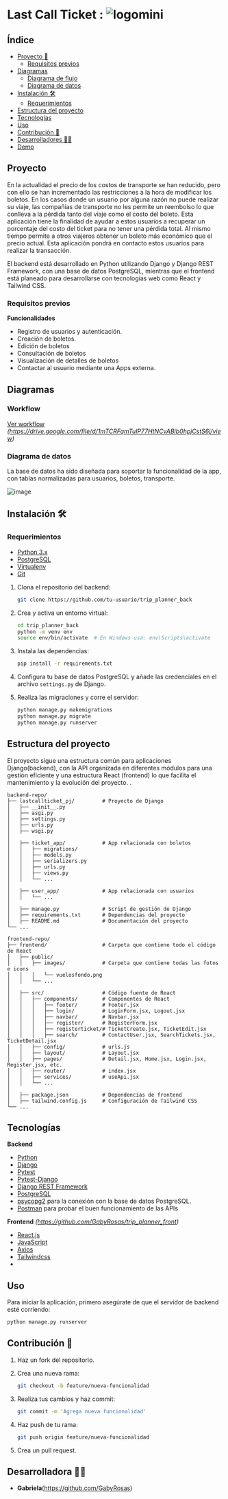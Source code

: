 # Last Call Ticket : ![logomini](https://github.com/user-attachments/assets/d715c006-d58a-4706-94f5-5559dca82c2f)


## Índice

- [Proyecto 📝](#proyecto-)
    - [Requisitos previos](#requisitos-previos-)
- [Diagramas](#diagramas-)
    - [Diagrama de flujo](#diagrama-de-flujo-)
    - [Diagrama de datos](#diagrama-de-datos-)
- [Instalación 🛠️](#instalación-)
    - [Requerimientos](#requerimientos-)
- [Estructura del proyecto](#estructura-del-proyecto-)
- [Tecnologías](#tecnologías-)
- [Uso](#uso-)
- [Contribución 🤝](#contribución-)
- [Desarrolladores 👩‍💻](#desarrolladores-)
- [Demo](#demo-)

## Proyecto 

En la actualidad el precio de los costos de transporte se han reducido, pero con ello se han incrementado las restricciones a la hora de modificar los boletos. En los casos donde un usuario por alguna razón no puede realizar su viaje, las compañías de transporte no les permite un reembolso lo que conlleva a la pérdida tanto del viaje como el costo del boleto.
Esta aplicación tiene la finalidad de ayudar a estos usuarios a recuperar un porcentaje del costo del ticket para no tener una pérdida total. Al mismo tiempo permite a otros viajeros obtener un boleto más económico que el precio actual. Esta aplicación pondrá en contacto estos usuarios para realizar la transacción.

El backend está desarrollado en Python utilizando Django y Django REST Framework, con una base de datos PostgreSQL, mientras que el frontend está planeado para desarrollarse con tecnologías web como React y Tailwind CSS.

### Requisitos previos

**Funcionalidades**
- Registro de usuarios y autenticación.
- Creación de boletos.
- Edición de boletos
- Consultación de boletos
- Visualización de detalles de boletos
- Contactar al usuario mediante una Apps externa.

## Diagramas

### Workflow

[Ver workflow](#) *(https://drive.google.com/file/d/1mTCRFqmTulP77HtNCvABib0hpjCstS6j/view)*

### Diagrama de datos

La base de datos ha sido diseñada para soportar la funcionalidad de la app, con tablas normalizadas para usuarios, boletos, transporte.

![image](https://github.com/user-attachments/assets/f41c29a5-c173-4111-833b-612e3f603e3f)

## Instalación 🛠️

### Requerimientos

- [Python 3.x](https://www.python.org/downloads/)
- [PostgreSQL](https://www.postgresql.org/download/)
- [Virtualenv](https://virtualenv.pypa.io/en/latest/)
- [Git](https://git-scm.com/)

1. Clona el repositorio del backend:

    ```bash
    git clone https://github.com/tu-usuario/trip_planner_back
    ```

2. Crea y activa un entorno virtual:

    ```bash
    cd trip_planner_back
    python -m venv env
    source env/bin/activate  # En Windows usa: env\Scripts\activate
    ```

3. Instala las dependencias:

    ```bash
    pip install -r requirements.txt
    ```

4. Configura tu base de datos PostgreSQL y añade las credenciales en el archivo `settings.py` de Django.

5. Realiza las migraciones y corre el servidor:

    ```bash
   python manage.py makemigrations
    python manage.py migrate
    python manage.py runserver
    ```

## Estructura del proyecto

El proyecto sigue una estructura común para aplicaciones Django(backend), con la API organizada en diferentes módulos para una gestión eficiente
y una estructura React (frontend) lo que facilita el mantenimiento y la evolución del proyecto. .

```plaintext
backend-repo/
├── lastcallticket_pj/         # Proyecto de Django
│   ├── __init__.py
│   ├── asgi.py
│   ├── settings.py
│   ├── urls.py
│   ├── wsgi.py
│
│   ├── ticket_app/            # App relacionada con boletos
│   │   ├── migrations/
│   │   ├── models.py
│   │   ├── serializers.py
│   │   ├── urls.py
│   │   ├── views.py
│   │   └── ...
│
│   ├── user_app/              # App relacionada con usuarios
│   │   └── ...
│
│   ├── manage.py              # Script de gestión de Django
│   ├── requirements.txt       # Dependencias del proyecto
│   ├── README.md              # Documentación del proyecto
└── ...

frontend-repo/
├── frontend/                  # Carpeta que contiene todo el código de React
│   ├── public/
│   │   ├── images/            # Carpeta que contiene todas las fotos e icons
│   │   │   └── vuelosfondo.png
│   │   └── ...
│
│   ├── src/                   # Código fuente de React
│   │   ├── components/        # Componentes de React
│   │   │   ├── footer/        # Footer.jsx
│   │   │   ├── login/         # LoginForm.jsx, Logout.jsx
│   │   │   ├── navbar/        # Navbar.jsx
│   │   │   ├── register/      # RegisterForm.jsx
│   │   │   ├── registerticket/# TicketCreate.jsx, TicketEdit.jsx
│   │   │   ├── search/        # ContactUser.jsx, SearchTickets.jsx, TicketDetail.jsx
│   │   ├── config/            # urls.js
│   │   ├── layout/            # Layout.jsx
│   │   ├── pages/             # Detail.jsx, Home.jsx, Login.jsx, Register.jsx, etc.
│   │   ├── router/            # index.jsx
│   │   ├── services/          # useApi.jsx
│   │   └── ...
│
│   ├── package.json           # Dependencias de frontend
│   ├── tailwind.config.js     # Configuración de Tailwind CSS
└── ...

```
## Tecnologías


**Backend**
- [Python](https://www.python.org/)
- [Django](https://docs.pytest.org/en/stable/)
- [Pytest](https://pytest-django.readthedocs.io/en/latest/)
- [Pytest-Django](https://www.djangoproject.com/)
- [Django REST Framework](https://www.django-rest-framework.org/)
- [PostgreSQL](https://www.postgresql.org/)
- [psycopg2](https://pypi.org/project/psycopg2/) para la conexión con la base de datos PostgreSQL.
- [Postman](https://www.postman.com/) para probar el buen funcionamiento de las APIs

**Frontend** *(https://github.com/GabyRosas/trip_planner_front)*
- [React.js](https://reactjs.org/)
- [JavaScript](https://developer.mozilla.org/en-US/docs/Web/JavaScript)
- [Axios](https://axios-http.com/es/docs/intro)
- [Tailwindcss](https://tailwindcss.com/)
- 

## Uso

Para iniciar la aplicación, primero asegúrate de que el servidor de backend esté corriendo:

```bash
python manage.py runserver
```

## Contribución 🤝

1. Haz un fork del repositorio.
2. Crea una nueva rama: 

   ```bash
   git checkout -b feature/nueva-funcionalidad
   ```
3. Realiza tus cambios y haz commit:
    ```bash
   git commit -m 'Agrega nueva funcionalidad'
   ```
4. Haz push de tu rama:  
    ```bash
   git push origin feature/nueva-funcionalidad
    ```
5. Crea un pull request.

## Desarrolladora 👩‍💻

- **Gabriela**(https://github.com/GabyRosas)
